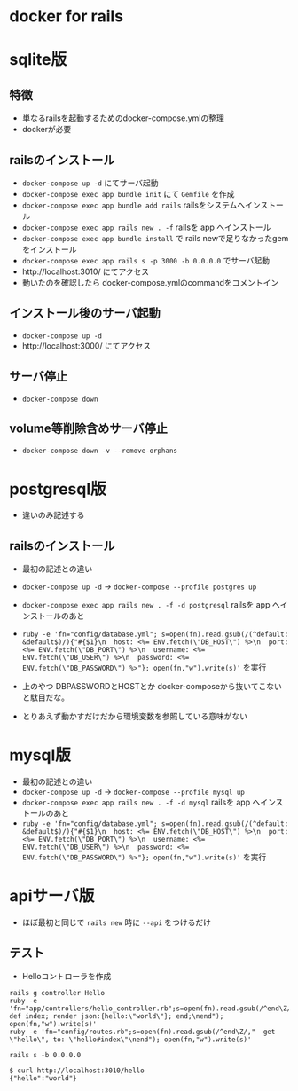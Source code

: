 
# docker for rails

# sqlite版

## 特徴
- 単なるrailsを起動するためのdocker-compose.ymlの整理
- dockerが必要


##  railsのインストール

- `docker-compose up -d` にてサーバ起動
- `docker-compose exec app bundle init` にて `Gemfile` を作成
- `docker-compose exec app bundle add rails` railsをシステムへインストール
- `docker-compose exec app rails new . -f`  railsを app へインストール
- `docker-compose exec app bundle install` で rails newで足りなかったgemをインストール
- `docker-compose exec app rails s -p 3000 -b 0.0.0.0` でサーバ起動
- http://localhost:3010/ にてアクセス
- 動いたのを確認したら docker-compose.ymlのcommandをコメントイン

## インストール後のサーバ起動

- `docker-compose up -d`
- http://localhost:3000/ にてアクセス

## サーバ停止

- `docker-compose down`

## volume等削除含めサーバ停止

- `docker-compose down -v --remove-orphans`


# postgresql版

- 違いのみ記述する

## railsのインストール

- 最初の記述との違い
- `docker-compose up -d` → `docker-compose --profile postgres up`
- `docker-compose exec app rails new . -f -d postgresql`  railsを app へインストールのあと
- `ruby -e 'fn="config/database.yml"; s=open(fn).read.gsub(/(^default: &default$)/){"#{$1}\n  host: <%= ENV.fetch(\"DB_HOST\") %>\n  port: <%= ENV.fetch(\"DB_PORT\") %>\n  username: <%= ENV.fetch(\"DB_USER\") %>\n  password: <%= ENV.fetch(\"DB_PASSWORD\") %>"}; open(fn,"w").write(s)'` を実行

- 上のやつ DBPASSWORDとHOSTとか docker-composeから抜いてこないと駄目だな。
- とりあえず動かすだけだから環境変数を参照している意味がない

# mysql版

- 最初の記述との違い
- `docker-compose up -d` → `docker-compose --profile mysql up`
- `docker-compose exec app rails new . -f -d mysql`  railsを app へインストールのあと
- `ruby -e 'fn="config/database.yml"; s=open(fn).read.gsub(/(^default: &default$)/){"#{$1}\n  host: <%= ENV.fetch(\"DB_HOST\") %>\n  port: <%= ENV.fetch(\"DB_PORT\") %>\n  username: <%= ENV.fetch(\"DB_USER\") %>\n  password: <%= ENV.fetch(\"DB_PASSWORD\") %>"}; open(fn,"w").write(s)'` を実行


# apiサーバ版

- ほぼ最初と同じで `rails new` 時に `--api` をつけるだけ

## テスト

- Helloコントローラを作成

```
rails g controller Hello
ruby -e 'fn="app/controllers/hello_controller.rb";s=open(fn).read.gsub(/^end\Z/,"  def index; render json:{hello:\"world\"}; end;\nend"); open(fn,"w").write(s)'
ruby -e 'fn="config/routes.rb";s=open(fn).read.gsub(/^end\Z/,"  get \"hello\", to: \"hello#index\"\nend"); open(fn,"w").write(s)'
```

```
rails s -b 0.0.0.0
```

```
$ curl http://localhost:3010/hello
{"hello":"world"}
```
